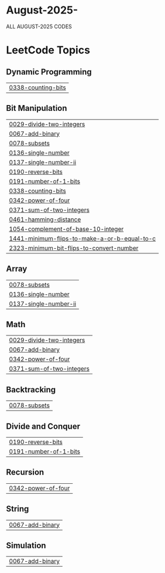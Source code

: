 # August-2025-
ALL AUGUST-2025 CODES

<!---LeetCode Topics Start-->
# LeetCode Topics
## Dynamic Programming
|  |
| ------- |
| [0338-counting-bits](https://github.com/shruthireddy-1505/August-2025-/tree/master/0338-counting-bits) |
## Bit Manipulation
|  |
| ------- |
| [0029-divide-two-integers](https://github.com/shruthireddy-1505/August-2025-/tree/master/0029-divide-two-integers) |
| [0067-add-binary](https://github.com/shruthireddy-1505/August-2025-/tree/master/0067-add-binary) |
| [0078-subsets](https://github.com/shruthireddy-1505/August-2025-/tree/master/0078-subsets) |
| [0136-single-number](https://github.com/shruthireddy-1505/August-2025-/tree/master/0136-single-number) |
| [0137-single-number-ii](https://github.com/shruthireddy-1505/August-2025-/tree/master/0137-single-number-ii) |
| [0190-reverse-bits](https://github.com/shruthireddy-1505/August-2025-/tree/master/0190-reverse-bits) |
| [0191-number-of-1-bits](https://github.com/shruthireddy-1505/August-2025-/tree/master/0191-number-of-1-bits) |
| [0338-counting-bits](https://github.com/shruthireddy-1505/August-2025-/tree/master/0338-counting-bits) |
| [0342-power-of-four](https://github.com/shruthireddy-1505/August-2025-/tree/master/0342-power-of-four) |
| [0371-sum-of-two-integers](https://github.com/shruthireddy-1505/August-2025-/tree/master/0371-sum-of-two-integers) |
| [0461-hamming-distance](https://github.com/shruthireddy-1505/August-2025-/tree/master/0461-hamming-distance) |
| [1054-complement-of-base-10-integer](https://github.com/shruthireddy-1505/August-2025-/tree/master/1054-complement-of-base-10-integer) |
| [1441-minimum-flips-to-make-a-or-b-equal-to-c](https://github.com/shruthireddy-1505/August-2025-/tree/master/1441-minimum-flips-to-make-a-or-b-equal-to-c) |
| [2323-minimum-bit-flips-to-convert-number](https://github.com/shruthireddy-1505/August-2025-/tree/master/2323-minimum-bit-flips-to-convert-number) |
## Array
|  |
| ------- |
| [0078-subsets](https://github.com/shruthireddy-1505/August-2025-/tree/master/0078-subsets) |
| [0136-single-number](https://github.com/shruthireddy-1505/August-2025-/tree/master/0136-single-number) |
| [0137-single-number-ii](https://github.com/shruthireddy-1505/August-2025-/tree/master/0137-single-number-ii) |
## Math
|  |
| ------- |
| [0029-divide-two-integers](https://github.com/shruthireddy-1505/August-2025-/tree/master/0029-divide-two-integers) |
| [0067-add-binary](https://github.com/shruthireddy-1505/August-2025-/tree/master/0067-add-binary) |
| [0342-power-of-four](https://github.com/shruthireddy-1505/August-2025-/tree/master/0342-power-of-four) |
| [0371-sum-of-two-integers](https://github.com/shruthireddy-1505/August-2025-/tree/master/0371-sum-of-two-integers) |
## Backtracking
|  |
| ------- |
| [0078-subsets](https://github.com/shruthireddy-1505/August-2025-/tree/master/0078-subsets) |
## Divide and Conquer
|  |
| ------- |
| [0190-reverse-bits](https://github.com/shruthireddy-1505/August-2025-/tree/master/0190-reverse-bits) |
| [0191-number-of-1-bits](https://github.com/shruthireddy-1505/August-2025-/tree/master/0191-number-of-1-bits) |
## Recursion
|  |
| ------- |
| [0342-power-of-four](https://github.com/shruthireddy-1505/August-2025-/tree/master/0342-power-of-four) |
## String
|  |
| ------- |
| [0067-add-binary](https://github.com/shruthireddy-1505/August-2025-/tree/master/0067-add-binary) |
## Simulation
|  |
| ------- |
| [0067-add-binary](https://github.com/shruthireddy-1505/August-2025-/tree/master/0067-add-binary) |
<!---LeetCode Topics End-->